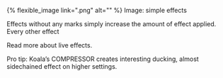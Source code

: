 ---
---

{% flexible_image link=".png" alt="" %}
Image: simple effects

Effects without any marks simply increase the amount of effect applied. Every other effect

Read more about live effects.

Pro tip: Koala’s COMPRESSOR creates interesting ducking, almost sidechained effect on higher settings. 

